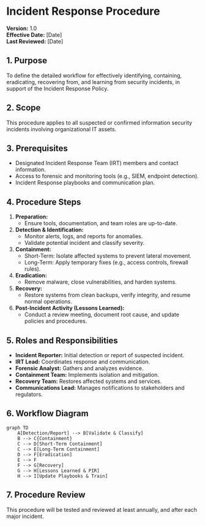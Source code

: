 # Incident Response Procedure

**Version:** 1.0  
**Effective Date:** [Date]  
**Last Reviewed:** [Date]

## 1. Purpose

To define the detailed workflow for effectively identifying, containing, eradicating, recovering from, and learning from security incidents, in support of the Incident Response Policy.

## 2. Scope

This procedure applies to all suspected or confirmed information security incidents involving organizational IT assets.

## 3. Prerequisites

*   Designated Incident Response Team (IRT) members and contact information.
*   Access to forensic and monitoring tools (e.g., SIEM, endpoint detection).
*   Incident Response playbooks and communication plan.

## 4. Procedure Steps

1.  **Preparation:**  
    *   Ensure tools, documentation, and team roles are up-to-date.  
2.  **Detection & Identification:**  
    *   Monitor alerts, logs, and reports for anomalies.  
    *   Validate potential incident and classify severity.  
3.  **Containment:**  
    *   Short-Term: Isolate affected systems to prevent lateral movement.  
    *   Long-Term: Apply temporary fixes (e.g., access controls, firewall rules).  
4.  **Eradication:**  
    *   Remove malware, close vulnerabilities, and harden systems.  
5.  **Recovery:**  
    *   Restore systems from clean backups, verify integrity, and resume normal operations.  
6.  **Post-Incident Activity (Lessons Learned):**  
    *   Conduct a review meeting, document root cause, and update policies and procedures.  

## 5. Roles and Responsibilities

*   **Incident Reporter:** Initial detection or report of suspected incident.  
*   **IRT Lead:** Coordinates response and communication.  
*   **Forensic Analyst:** Gathers and analyzes evidence.  
*   **Containment Team:** Implements isolation and mitigation.  
*   **Recovery Team:** Restores affected systems and services.  
*   **Communications Lead:** Manages notifications to stakeholders and regulators.

## 6. Workflow Diagram

```mermaid
graph TD
    A[Detection/Report] --> B[Validate & Classify]
    B --> C{Containment}
    C --> D[Short-Term Containment]
    C --> E[Long-Term Containment]
    D --> F[Eradication]
    E --> F
    F --> G[Recovery]
    G --> H[Lessons Learned & PIR]
    H --> I[Update Playbooks & Train]
```

## 7. Procedure Review

This procedure will be tested and reviewed at least annually, and after each major incident. 